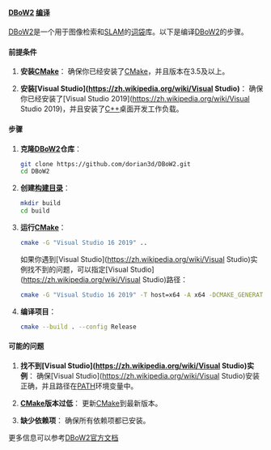 

#### [DBoW2](https://zh.wikipedia.org/wiki/DBoW2) [编译](https://zh.wikipedia.org/wiki/编译)

[DBoW2](https://zh.wikipedia.org/wiki/DBoW2)是一个用于图像检索和[SLAM](https://zh.wikipedia.org/wiki/SLAM)的[词袋](https://zh.wikipedia.org/wiki/词袋)库。以下是编译[DBoW2](https://zh.wikipedia.org/wiki/DBoW2)的步骤。

#### 前提条件

1. **安装[CMake](https://zh.wikipedia.org/wiki/CMake)**：
   确保你已经安装了[CMake](https://zh.wikipedia.org/wiki/CMake)，并且版本在3.5及以上。

2. **安装[Visual Studio](https://zh.wikipedia.org/wiki/Visual Studio)**：
   确保你已经安装了[Visual Studio 2019](https://zh.wikipedia.org/wiki/Visual Studio 2019)，并且安装了[C++](https://zh.wikipedia.org/wiki/C++)桌面开发工作负载。

#### 步骤

1. **克隆[DBoW2](https://zh.wikipedia.org/wiki/DBoW2)仓库**：

   ```bash
   git clone https://github.com/dorian3d/DBoW2.git
   cd DBoW2
   ```

2. **创建[构建目录](https://zh.wikipedia.org/wiki/构建目录)**：

   ```bash
   mkdir build
   cd build
   ```

3. **运行[CMake](https://zh.wikipedia.org/wiki/CMake)**：

   ```bash
   cmake -G "Visual Studio 16 2019" ..
   ```

   如果你遇到[Visual Studio](https://zh.wikipedia.org/wiki/Visual Studio)实例找不到的问题，可以指定[Visual Studio](https://zh.wikipedia.org/wiki/Visual Studio)路径：

   ```bash
   cmake -G "Visual Studio 16 2019" -T host=x64 -A x64 -DCMAKE_GENERATOR_INSTANCE="C:\Path\To\Visual Studio" ..
   ```

4. **编译项目**：

   ```bash
   cmake --build . --config Release
   ```

#### 可能的问题

1. **找不到[Visual Studio](https://zh.wikipedia.org/wiki/Visual Studio)实例**：
   确保[Visual Studio](https://zh.wikipedia.org/wiki/Visual Studio)安装正确，并且路径在[PATH](https://zh.wikipedia.org/wiki/PATH)环境变量中。

2. **[CMake](https://zh.wikipedia.org/wiki/CMake)版本过低**：
   更新[CMake](https://zh.wikipedia.org/wiki/CMake)到最新版本。

3. **缺少依赖项**：
   确保所有依赖项都已安装。

更多信息可以参考[DBoW2官方文档](https://github.com/dorian3d/DBoW2)